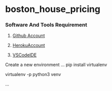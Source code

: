 # boston_house_pricing


### Software And Tools Requirement

1. [Github Account](https://github.com)

2. [HerokuAccount](https://heruko.com)

3. [VSCodeIDE](https://code.visualstudio.com)

Create a new environment
...
pip install virtualenv

virtualenv -p python3 venv

...

